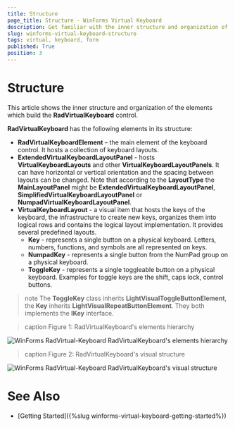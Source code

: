 ```yaml
---
title: Structure
page_title: Structure - WinForms Virtual Keyboard
description: Get familiar with the inner structure and organization of the elements which build the WinForms VirtualKeyboard control. 
slug: winforms-virtual-keyboard-structure
tags: virtual, keyboard, form
published: True
position: 3 
---
```


# Structure

This article shows the inner structure and organization of the elements which build the **RadVirtualKeyboard** control.

**RadVirtualKeyboard** has the following elements in its structure:

* **RadVirtualKeyboardElement** – the main element of the keyboard control. It hosts a collection of keyboard layouts.  
* **ExtendedVirtualKeyboardLayoutPanel** - hosts **VirtualKeyboardLayouts** and other **VirtualKeyboardLayoutPanels**. It can have horizontal or vertical orientation and the spacing between layouts can be changed. Note that according to the **LayoutType** the **MainLayoutPanel** might be **ExtendedVirtualKeyboardLayoutPanel**, **SimplifiedVirtualKeyboardLayoutPanel** or **NumpadVirtualKeyboardLayoutPanel**.
* **VirtualKeyboardLayout** - a visual item that hosts the keys of the keyboard, the infrastructure to create new keys, organizes them into logical rows and contains the logical layout implementation. It provides several predefined layouts. 
	* **Key** - represents a single button on a physical keyboard. Letters, numbers, functions, and symbols are all represented on keys.
	* **NumpadKey** - represents a single button from the NumPad group on a physical keyboard.
	* **ToggleKey** - represents a single toggleable button on a physical keyboard. Examples for toggle keys are the shift, caps lock, control buttons.

>note The **ToggleKey** class inherits **LightVisualToggleButtonElement**, the **Key** inherits **LightVisualRepeatButtonElement**. They both implements the **IKey** interface.

>caption Figure 1: RadVirtualKeyboard's elements hierarchy

![WinForms RadVirtual-Keyboard RadVirtualKeyboard's elements hierarchy](images/virtual-keyboard-structure001.png) 

>caption Figure 2: RadVirtualKeyboard's visual structure

![WinForms RadVirtual-Keyboard RadVirtualKeyboard's visual structure](images/virtual-keyboard-structure002.png) 


 

# See Also


* [Getting Started]({%slug winforms-virtual-keyboard-getting-started%})
 
        
